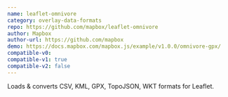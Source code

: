 ```yaml
---
name: leaflet-omnivore
category: overlay-data-formats
repo: https://github.com/mapbox/leaflet-omnivore
author: Mapbox
author-url: https://github.com/mapbox
demo: https://docs.mapbox.com/mapbox.js/example/v1.0.0/omnivore-gpx/
compatible-v0:
compatible-v1: true
compatible-v2: false
---
```


Loads &amp; converts CSV, KML, GPX, TopoJSON, WKT formats for Leaflet.
